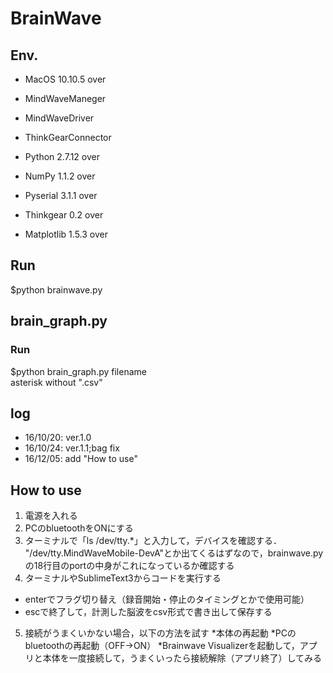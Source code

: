 # BrainWave

## Env.
* MacOS 10.10.5 over
* MindWaveManeger
* MindWaveDriver
* ThinkGearConnector

* Python 2.7.12 over
* NumPy 1.1.2 over
* Pyserial 3.1.1 over
* Thinkgear 0.2 over
* Matplotlib 1.5.3 over

## Run
$python brainwave.py

## brain_graph.py
### Run
$python brain_graph.py filename  
asterisk without ".csv"

## log
* 16/10/20: ver.1.0
* 16/10/24: ver.1.1;bag fix
* 16/12/05: add "How to use"

## How to use
1. 電源を入れる
2. PCのbluetoothをONにする
3. ターミナルで「ls /dev/tty.*」と入力して，デバイスを確認する．  
"/dev/tty.MindWaveMobile-DevA"とか出てくるはずなので，brainwave.pyの18行目のportの中身がこれになっているか確認する
4. ターミナルやSublimeText3からコードを実行する
* enterでフラグ切り替え（録音開始・停止のタイミングとかで使用可能）
* escで終了して，計測した脳波をcsv形式で書き出して保存する
5. 接続がうまくいかない場合，以下の方法を試す
*本体の再起動
*PCのbluetoothの再起動（OFF→ON）
*Brainwave Visualizerを起動して，アプリと本体を一度接続して，うまくいったら接続解除（アプリ終了）してみる